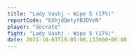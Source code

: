 ```yaml
---
title: "Lady Vashj - Wipe 5 (17%)"
reportCode: "6XhjdQmtyfBJDVzN"
player: "Söcrate"
fight: "Lady Vashj - Wipe 5 (17%)"
date: 2021-10-03T19:05:08.133000+00:00
---
```

